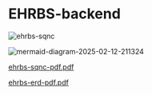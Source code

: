 # EHRBS-backend
![ehrbs-sqnc](https://github.com/user-attachments/assets/83992619-0c52-4f27-98ab-1128c5cea0fc)

![mermaid-diagram-2025-02-12-211324](https://github.com/user-attachments/assets/1efd3f09-64a0-4ec5-b555-bfa03729af19)


[ehrbs-sqnc-pdf.pdf](https://github.com/user-attachments/files/18768314/ehrbs-sqnc-pdf.pdf)

[ehrbs-erd-pdf.pdf](https://github.com/user-attachments/files/18768306/ehrbs-erd-pdf.pdf)

